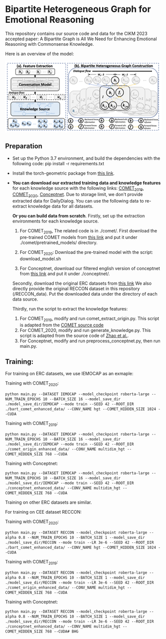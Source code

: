 # Bipartite Heterogeneous Graph for Emotional Reasoning

This repository contains our source code and data for the CIKM 2023 accepted
paper: A Bipartite Graph is All We Need for Enhancing Emotional Reasoning with
Commonsense Knowledge.

Here is an overview of the model:

![Image text](https://github.com/SteveKGYang/BHG/blob/main/BHG_model.png)


## Preparation

* Set up the Python 3.7 environment, and build the dependencies with the following code:
pip install -r requirements.txt

* Install the torch-geometric package from [this link](https://pytorch-geometric.readthedocs.io/en/latest/).

* **You can download our extracted training data and knowledge features**
for each knowledge source with the following links: [COMET<sub>2019</sub>](https://drive.google.com/file/d/12EiLPGu6gheQs2wZq-ifux1DAgensgfg/view?usp=sharing),
[COMET<sub>2020</sub>](https://drive.google.com/file/d/1cAQ3zk-fVrlWI7o1ACX5B758bsyzIxWA/view?usp=sharing),
[Conceptnet](https://drive.google.com/file/d/1vrd1TI4utbgAWoXTtR_hsj3rO3rGzdKd/view?usp=sharing).
Due to storage limit, we don't provide extracted data for DailyDialog. You can use the
following data to re-extract knowledge data for all datasets.

   **Or you can build data from scratch**. Firstly, set up the extraction environments for each knowledge source.

   1. For COMET<sub>2019</sub>, The related code is in ./comet/. First download the pre-trained COMET models from
      [this link](https://drive.google.com/open?id=1FccEsYPUHnjzmX-Y5vjCBeyRt1pLo8FB)
      and put it under ./comet/pretrained_models/ directory.
   
   2. For COMET<sub>2020</sub>: Download the pre-trained model with the script: download_model.sh
   
   3. For Conceptnet, download our filtered english version of conceptnet 
      from [this link](https://drive.google.com/file/d/1i87UQLm3FZilp9J2CfqJLPGl3sJQ79v4/view?usp=sharing) and put it under
      ./conceptnet/.

   Secondly, download the original ERC datasets from 
   [this link](https://drive.google.com/file/d/1b_ihQYKTAsO67I5LULMbMFBrDgat8bQN/view?usp=sharing)
   We also directly provide the original RECCON dataset in this repository (/RECCON_data).
   Put the downloaded data under the directory of each data source.

   Thirdly, run the script to extract the knowledge features:
   1. For COMET<sub>2019</sub>, modify and run comet_extract_origin.py. This script is adapted from
   the [COMET source code](https://github.com/atcbosselut/comet-commonsense/tree/master)
   2. For COMET_2020, modify and run generate_knowledge.py. This script is adapted from the
   source code of [Zhao et al.](https://github.com/circle-hit/KBCIN).
   3. For Conceptnet, modify and run preprocess_conceptnet.py, then run main.py.

## Training:

For training on ERC datasets, we use IEMOCAP as an exmaple:

Training with COMET<sub>2020</sub>:
```
python main.py --DATASET IEMOCAP --model_checkpoint roberta-large --NUM_TRAIN_EPOCHS 10 --BATCH_SIZE 16 --model_save_dir ./model_save_dir/IEMOCAP --mode train --SEED 42 --ROOT_DIR ./bart_comet_enhanced_data/ --CONV_NAME hgt --COMET_HIDDEN_SIZE 1024 --CUDA
```
Training with COMET<sub>2019</sub>:
```
python main.py --DATASET IEMOCAP --model_checkpoint roberta-large --NUM_TRAIN_EPOCHS 10 --BATCH_SIZE 16 --model_save_dir ./model_save_dir/IEMOCAP --mode train --SEED 42 --ROOT_DIR ./comet_origin_enhanced_data/ --CONV_NAME multidim_hgt --COMET_HIDDEN_SIZE 768 --CUDA
```
Training with Conceptnet:
```
python main.py --DATASET IEMOCAP --model_checkpoint roberta-large --NUM_TRAIN_EPOCHS 10 --BATCH_SIZE 16 --model_save_dir ./model_save_dir/IEMOCAP --mode train --SEED 42 --ROOT_DIR ./conceptnet_enhanced_data/ --CONV_NAME multidim_hgt --COMET_HIDDEN_SIZE 768 --CUDA
```

Training on other ERC datasets are similar.


For training on CEE dataset RECCON:

Training with COMET<sub>2020</sub>:
```
python main.py --DATASET RECCON --model_checkpoint roberta-large --alpha 0.8 --NUM_TRAIN_EPOCHS 10 --BATCH_SIZE 1 --model_save_dir ./model_save_dir/RECCON --mode train --LR 3e-6 --SEED 42 --ROOT_DIR ./bart_comet_enhanced_data/ --CONV_NAME hgt --COMET_HIDDEN_SIZE 1024 --CUDA
```
Training with COMET<sub>2019</sub>:
```
python main.py --DATASET RECCON --model_checkpoint roberta-large --alpha 0.8 --NUM_TRAIN_EPOCHS 10 --BATCH_SIZE 1 --model_save_dir ./model_save_dir/RECCON --mode train --LR 3e-6 --SEED 42 --ROOT_DIR ./comet_origin_enhanced_data/ --CONV_NAME multidim_hgt --COMET_HIDDEN_SIZE 768 --CUDA
```
Training with Conceptnet:
```
python main.py --DATASET RECCON --model_checkpoint roberta-large --alpha 0.8 --NUM_TRAIN_EPOCHS 10 --BATCH_SIZE 1 --model_save_dir ./model_save_dir/RECCON --mode train --LR 3e-6 --SEED 42 --ROOT_DIR ./conceptnet_enhanced_data/ --CONV_NAME multidim_hgt --COMET_HIDDEN_SIZE 768 --CUDA# BHG
```